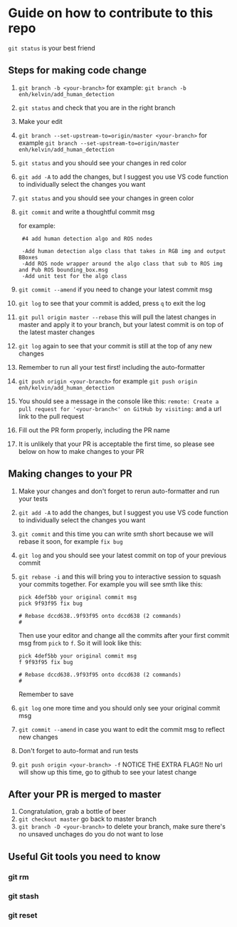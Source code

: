# Guide on how to contribute to this repo
`git status` is your best friend

## Steps for making code change
1. `git branch -b <your-branch>` 
for example: `git branch -b enh/kelvin/add_human_detection`
2. `git status` and check that you are in the right branch
3. Make your edit
4. `git branch --set-upstream-to=origin/master <your-branch>` for example `git branch --set-upstream-to=origin/master enh/kelvin/add_human_detection`
5. `git status` and you should see your changes in red color
6. `git add -A` to add the changes, but I suggest you use VS code function to individually select the changes you want
7. `git status` and you should see your changes in green color
8. `git commit` and write a thoughtful commit msg
   
   for example:
   ```
    #4 add human detection algo and ROS nodes

    -Add human detection algo class that takes in RGB img and output BBoxes
    -Add ROS node wrapper around the algo class that sub to ROS img and Pub ROS bounding_box.msg
    -Add unit test for the algo class 
   ```
9. `git commit --amend` if you need to change your latest commit msg
10. `git log` to see that your commit is added, press `q` to exit the log
11. `git pull origin master --rebase` this will pull the latest changes in master and apply it to your branch, but your latest commit is on top of the latest master changes
12. `git log` again to see that your commit is still at the top of any new changes
13. Remember to run all your test first! including the auto-formatter
14. `git push origin <your-branch>` for example `git push origin enh/kelvin/add_human_detection`
15. You should see a message in the console like this: `remote: Create a pull request for '<your-branch<' on GitHub by visiting:` and a url link to the pull request
16. Fill out the PR form properly, including the PR name
17. It is unlikely that your PR is acceptable the first time, so please see below on how to make changes to your PR


## Making changes to your PR
1. Make your changes and don't forget to rerun auto-formatter and run your tests
2. `git add -A` to add the changes, but I suggest you use VS code function to individually select the changes you want
3. `git commit` and this time you can write smth short because we will rebase it soon, for example `fix bug`
4. `git log` and you should see your latest commit on top of your previous commit
5. `git rebase -i` and this will bring you to interactive session to squash your commits together. For example you will see smth like this:

    ```
    pick 4def5bb your original commit msg
    pick 9f93f95 fix bug

    # Rebase dccd638..9f93f95 onto dccd638 (2 commands)
    #
    ```

    Then use your editor and change all the commits after your first commit msg from `pick` to `f`. So it will look like this:

    ```
    pick 4def5bb your original commit msg
    f 9f93f95 fix bug

    # Rebase dccd638..9f93f95 onto dccd638 (2 commands)
    #
    ```
    Remember to save

6. `git log` one more time and you should only see your original commit msg
7. `git commit --amend` in case you want to edit the commit msg to reflect new changes
8. Don't forget to auto-format and run tests
9.  `git push origin <your-branch> -f` NOTICE THE EXTRA FLAG!! No url will show up this time, go to github to see your latest change

## After your PR is merged to master
1. Congratulation, grab a bottle of beer
2. `git checkout master` go back to master branch
3. `git branch -D <your-branch>` to delete your branch, make sure there's no unsaved unchages do you do not want to lose

## Useful Git tools you need to know

### git rm

### git stash

### git reset